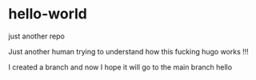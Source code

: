 # hello-world
just another repo

Just another human trying to understand how this fucking hugo works !!!

I created a branch and now I hope it will go to the main branch
hello
